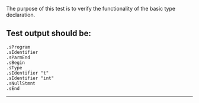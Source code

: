 The purpose of this test is to verify the functionality of the basic type declaration.

Test output should be:
----------------------------
```
.sProgram
.sIdentifier
.sParmEnd
.sBegin
.sType
.sIdentifier "t"
.sIdentifier "int"
.sNullStmnt
.sEnd

```
---------------------------